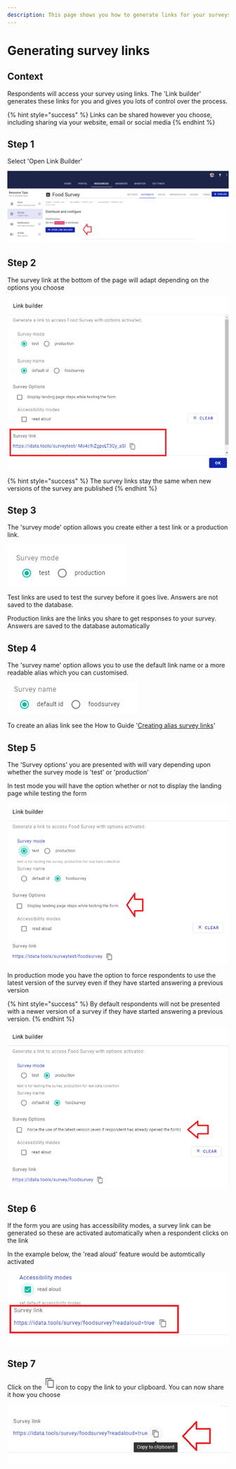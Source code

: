 ```yaml
---
description: This page shows you how to generate links for your surveys
---
```


# Generating survey links

## Context

Respondents will access your survey using links.  The 'Link builder' generates these links for you and gives you lots of control over the process.

{% hint style="success" %}
Links can be shared however you choose, including sharing via your website, email or social media
{% endhint %}

## &#x20;Step 1

Select 'Open Link Builder'

![](<../../.gitbook/assets/image (303).png>)

## Step 2

The survey link at the bottom of the page will adapt depending on the options you choose

![](<../../.gitbook/assets/image (298).png>)

{% hint style="success" %}
The survey links stay the same when new versions of the survey are published
{% endhint %}

## Step 3

The 'survey mode' option allows you create either a test link or a production link.&#x20;

&#x20;&#x20;

![](<../../.gitbook/assets/image (309).png>)

Test links are used to test the survey before it goes live.  Answers are not saved to the database. &#x20;

Production links are the links you share to get responses to your survey.  Answers are saved to the database automatically&#x20;

## Step 4

The 'survey name' option allows you to use the default link name or a more readable alias which you can customised.

![](<../../.gitbook/assets/image (318).png>)

To create an alias link see the How to Guide '[Creating alias survey links](creating-alias-survey-links.md)'

## Step 5

The 'Survey options' you are presented with will vary depending upon whether the survey mode is 'test' or 'production'

In test mode you will have the option whether or not to display the landing page while testing the form&#x20;

![](<../../.gitbook/assets/image (316).png>)

In production mode you have the option to force respondents to use the latest version of the survey even if they have started answering a previous version

{% hint style="success" %}
By default respondents will not be presented with a newer version of a survey if they have started answering a previous version.  &#x20;
{% endhint %}

![](<../../.gitbook/assets/image (302).png>)

## Step 6

If the form you are using has accessibility modes, a survey link can be generated so these are activated automatically when a respondent clicks on the link

In the example below, the 'read aloud' feature would be automtically activated

&#x20;

![](<../../.gitbook/assets/image (297).png>)

## Step 7

Click on the ![](<../../.gitbook/assets/image (314).png>)icon to copy the link to your clipboard.  You can now share it how you choose&#x20;

![](<../../.gitbook/assets/image (304).png>)
